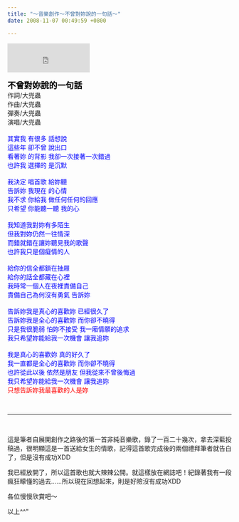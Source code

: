 ```yaml
---
title: "～音樂創作～不曾對妳說的一句話～"
date: 2008-11-07 00:49:59 +0800

---
```

<p><iframe marginwidth="0" marginheight="0" src="http://vlog.xuite.net/vlog/guest/external.php?media_id=QWkzT2lsLTg2MzE3MC5mbHY=&amp;pt=2&amp;ar=0&amp;as=0" scrolling="no" width="185" frameborder="0" height="65"></iframe></p><p><span style="font-size: 14pt;"><b><span style="color: black;">不曾對妳說的一句話</span></b></span><br />作詞/大兜蟲<br />作曲/大兜蟲<br />彈奏/大兜蟲<br />演唱/大兜蟲<br /><br /> <span style="color: blue;"><span style="font-family: 新細明體;">其實我</span>    <span style="font-family: 新細明體;">有很多</span>    <span style="font-family: 新細明體;">話想說</span></span><br />  <span style="color: blue;"><span style="font-family: 新細明體;">這些年</span>    <span style="font-family: 新細明體;">卻不曾</span>    <span style="font-family: 新細明體;">說出口</span></span><br />  <span style="color: blue;"><span style="font-family: 新細明體;">看著妳</span>    <span style="font-family: 新細明體;">的背影</span>    <span style="font-family: 新細明體;">我卻一次接著一次錯過</span></span><br />  <span style="color: blue;"><span style="font-family: 新細明體;">也許我</span>    <span style="font-family: 新細明體;">選擇的</span>    <span style="font-family: 新細明體;">是沉默</span></span><br />  <br />  <span style="color: blue;"><span style="font-family: 新細明體;">我決定</span>    <span style="font-family: 新細明體;">唱首歌</span>    <span style="font-family: 新細明體;">給妳聽</span></span><br />  <span style="color: blue;"><span style="font-family: 新細明體;">告訴妳</span>    <span style="font-family: 新細明體;">我現在</span>    <span style="font-family: 新細明體;">的心情</span></span><br />  <span style="color: blue;"><span style="font-family: 新細明體;">我不求</span>    <span style="font-family: 新細明體;">你給我</span>    <span style="font-family: 新細明體;">做任何任何的回應</span></span><br />  <span style="color: blue;"><span style="font-family: 新細明體;">只希望</span>    <span style="font-family: 新細明體;">你能聽一聽</span>    <span style="font-family: 新細明體;">我的心</span></span><br />  <br />  <span style="color: blue;"><span style="font-family: 新細明體;">我知道我對妳有多陌生</span></span><br />  <span style="color: blue;"><span style="font-family: 新細明體;">但我對妳仍然一往情深</span></span><br />  <span style="color: blue;"><span style="font-family: 新細明體;">而錯就錯在讓妳聽見我的歌聲</span></span><br />  <span style="color: blue;"><span style="font-family: 新細明體;">也許我只是個癡情的人</span></span><br />  <br />  <span style="color: blue;"><span style="font-family: 新細明體;">給你的信全都鎖在抽屜</span></span><br />  <span style="color: blue;"><span style="font-family: 新細明體;">給你的話全都藏在心裡</span></span><br />  <span style="color: blue;"><span style="font-family: 新細明體;">我時常一個人在夜裡責備自己</span></span><br />  <span style="color: blue;"><span style="font-family: 新細明體;">責備自己為何沒有勇氣</span>        <span style="font-family: 新細明體;">告訴妳</span></span><br />  <br />  <span style="color: blue;"><span style="font-family: 新細明體;">告訴妳我是真心的喜歡妳</span>    <span style="font-family: 新細明體;">已經很久了</span></span><br />  <span style="color: blue;"><span style="font-family: 新細明體;">告訴妳我是全心的喜歡妳</span>    <span style="font-family: 新細明體;">而你卻不曉得</span></span><br />  <span style="color: blue;"><span style="font-family: 新細明體;">只是我很脆弱</span>        <span style="font-family: 新細明體;">怕妳不接受</span>    <span style="font-family: 新細明體;">我一廂情願的追求</span></span><br />  <span style="color: blue;"><span style="font-family: 新細明體;">我只希望妳能給我一次機會</span>        <span style="font-family: 新細明體;">讓我追妳</span></span><br />  <br />  <span style="color: blue;"><span style="font-family: 新細明體;">我是真心的喜歡妳</span>        <span style="font-family: 新細明體;">真的好久了</span></span><br />  <span style="color: blue;"><span style="font-family: 新細明體;">我一直都是全心的喜歡妳</span>        <span style="font-family: 新細明體;">而你卻不曉得</span></span><br />  <span style="color: blue;"><span style="font-family: 新細明體;">也許從此以後</span>        <span style="font-family: 新細明體;">依然是朋友</span>    <span style="font-family: 新細明體;">但我從來不曾後悔過</span></span><br />  <span style="color: blue;"><span style="font-family: 新細明體;">我只希望妳能給我一次機會</span>        <span style="font-family: 新細明體;">讓我追妳</span></span><br />  <span style="color: red;"><span style="font-family: 新細明體;">只想告訴妳我最喜歡的人</span><span style="font-family: 新細明體;">是妳</span></span></p><p>&nbsp;</p><hr /><p>&nbsp;</p><p>這是筆者自展開創作之路後的第一首非純音樂歌，錄了一百二十幾次，拿去深藍投稿過，很明顯這是一首送給女生的情歌，記得這首歌完成後的兩個禮拜筆者就告白了，但是沒有成功XDD</p><p>我已經放開了，所以這首歌也就大辣辣公開。就這樣放在網誌吧！紀錄著我有一段瘋狂矇懂的過去......所以現在回想起來，則是好險沒有成功XDD</p><p>各位慢慢欣賞吧～</p><p>以上^^"</p>
